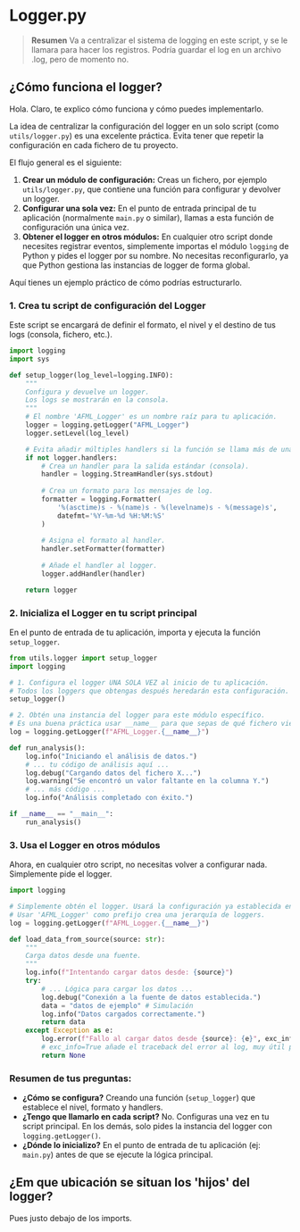 # Logger.py

> **Resumen** Va a centralizar el sistema de logging en este script, y se le llamara para hacer los registros. Podría guardar el log en un archivo .log, pero de momento no.

## ¿Cómo funciona el logger?

Hola. Claro, te explico cómo funciona y cómo puedes implementarlo.

La idea de centralizar la configuración del logger en un solo script (como `utils/logger.py`) es una excelente práctica. Evita tener que repetir la configuración en cada fichero de tu proyecto.

El flujo general es el siguiente:

1.  **Crear un módulo de configuración:** Creas un fichero, por ejemplo `utils/logger.py`, que contiene una función para configurar y devolver un logger.
2.  **Configurar una sola vez:** En el punto de entrada principal de tu aplicación (normalmente `main.py` o similar), llamas a esta función de configuración una única vez.
3.  **Obtener el logger en otros módulos:** En cualquier otro script donde necesites registrar eventos, simplemente importas el módulo `logging` de Python y pides el logger por su nombre. No necesitas reconfigurarlo, ya que Python gestiona las instancias de logger de forma global.

Aquí tienes un ejemplo práctico de cómo podrías estructurarlo.

### 1. Crea tu script de configuración del Logger

Este script se encargará de definir el formato, el nivel y el destino de tus logs (consola, fichero, etc.).

````python
import logging
import sys

def setup_logger(log_level=logging.INFO):
    """
    Configura y devuelve un logger.
    Los logs se mostrarán en la consola.
    """
    # El nombre 'AFML_Logger' es un nombre raíz para tu aplicación.
    logger = logging.getLogger("AFML_Logger")
    logger.setLevel(log_level)

    # Evita añadir múltiples handlers si la función se llama más de una vez.
    if not logger.handlers:
        # Crea un handler para la salida estándar (consola).
        handler = logging.StreamHandler(sys.stdout)
        
        # Crea un formato para los mensajes de log.
        formatter = logging.Formatter(
            '%(asctime)s - %(name)s - %(levelname)s - %(message)s',
            datefmt='%Y-%m-%d %H:%M:%S'
        )
        
        # Asigna el formato al handler.
        handler.setFormatter(formatter)
        
        # Añade el handler al logger.
        logger.addHandler(handler)

    return logger
````

### 2. Inicializa el Logger en tu script principal

En el punto de entrada de tu aplicación, importa y ejecuta la función `setup_logger`.

````python
from utils.logger import setup_logger
import logging

# 1. Configura el logger UNA SOLA VEZ al inicio de tu aplicación.
# Todos los loggers que obtengas después heredarán esta configuración.
setup_logger()

# 2. Obtén una instancia del logger para este módulo específico.
# Es una buena práctica usar __name__ para que sepas de qué fichero viene el log.
log = logging.getLogger(f"AFML_Logger.{__name__}")

def run_analysis():
    log.info("Iniciando el análisis de datos.")
    # ... tu código de análisis aquí ...
    log.debug("Cargando datos del fichero X...")
    log.warning("Se encontró un valor faltante en la columna Y.")
    # ... más código ...
    log.info("Análisis completado con éxito.")

if __name__ == "__main__":
    run_analysis()
````

### 3. Usa el Logger en otros módulos

Ahora, en cualquier otro script, no necesitas volver a configurar nada. Simplemente pide el logger.

````python
import logging

# Simplemente obtén el logger. Usará la configuración ya establecida en main.py
# Usar 'AFML_Logger' como prefijo crea una jerarquía de loggers.
log = logging.getLogger(f"AFML_Logger.{__name__}")

def load_data_from_source(source: str):
    """
    Carga datos desde una fuente.
    """
    log.info(f"Intentando cargar datos desde: {source}")
    try:
        # ... Lógica para cargar los datos ...
        log.debug("Conexión a la fuente de datos establecida.")
        data = "datos de ejemplo" # Simulación
        log.info("Datos cargados correctamente.")
        return data
    except Exception as e:
        log.error(f"Fallo al cargar datos desde {source}: {e}", exc_info=True)
        # exc_info=True añade el traceback del error al log, muy útil para depurar.
        return None
````

### Resumen de tus preguntas:

*   **¿Cómo se configura?** Creando una función (`setup_logger`) que establece el nivel, formato y handlers.
*   **¿Tengo que llamarlo en cada script?** No. Configuras una vez en tu script principal. En los demás, solo pides la instancia del logger con `logging.getLogger()`.
*   **¿Dónde lo inicializo?** En el punto de entrada de tu aplicación (ej: `main.py`) antes de que se ejecute la lógica principal.

## ¿Em que ubicación se situan los 'hijos' del logger?
Pues justo debajo de los imports.